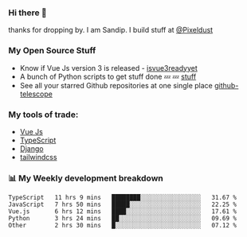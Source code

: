 ### Hi there 👋

thanks for dropping by.
I am Sandip. I build stuff at [@Pixeldust](github.com/pixeldust-in/)

###  **My Open Source Stuff**

 - Know if Vue Js version 3 is released -  [isvue3readyyet](https://github.com/sandiprb/isvue3readyyet)
 - A bunch of Python scripts to get stuff done 💤 💤 [stuff](https://github.com/sandiprb/stuff)
 - See all your starred Github repositories at one single place [github-telescope](https://github.com/sandiprb/github-telescope)



###  **My tools of trade:**
 - [Vue Js](https://github.com/vuejs/vue/)
 - [TypeScript](https://github.com/microsoft/TypeScript)
 - [Django](github.com/django/django)
 - [tailwindcss](https://github.com/tailwindlabs/tailwindcss)


###  📊 **My Weekly development breakdown**
<!--START_SECTION:waka-->
```text
TypeScript   11 hrs 9 mins   ████████░░░░░░░░░░░░░░░░░   31.67 % 
JavaScript   7 hrs 50 mins   █████░░░░░░░░░░░░░░░░░░░░   22.25 % 
Vue.js       6 hrs 12 mins   ████░░░░░░░░░░░░░░░░░░░░░   17.61 % 
Python       3 hrs 24 mins   ██░░░░░░░░░░░░░░░░░░░░░░░   09.69 % 
Other        2 hrs 30 mins   █░░░░░░░░░░░░░░░░░░░░░░░░   07.12 %
```
<!--END_SECTION:waka-->
